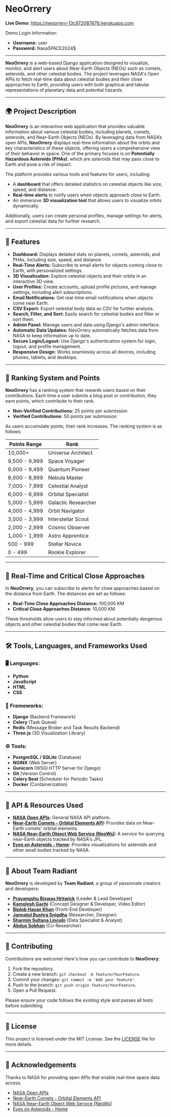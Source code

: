 # NeoOrrery

**Live Demo:** https://neoorrery-13c972087676.herokuapp.com

Demo Login Information:

- **Username:** user
- **Password:** NasaSPACE2024$

---

**NeoOrrery** is a web-based Django application designed to visualize, monitor, and alert users about Near-Earth Objects (NEOs) such as comets, asteroids, and other celestial bodies. The project leverages NASA's Open APIs to fetch real-time data about celestial bodies and their close approaches to Earth, providing users with both graphical and tabular representations of planetary data and potential hazards.

---

## 🌍 Project Description

**NeoOrrery** is an interactive web application that provides valuable information about various celestial bodies, including planets, comets, asteroids, and Near-Earth Objects (NEOs). By leveraging data from NASA’s open APIs, **NeoOrrery** displays real-time information about the orbits and key characteristics of these objects, offering users a comprehensive view of their behavior in space. One of the primary focuses is on **Potentially Hazardous Asteroids (PHAs)**, which are asteroids that may pass close to Earth and pose a risk of impact.

The platform provides various tools and features for users, including:

- A **dashboard** that offers detailed statistics on celestial objects like size, speed, and distance.
- **Real-time alerts** to notify users when objects approach close to Earth.
- An immersive **3D visualization tool** that allows users to visualize orbits dynamically.

Additionally, users can create personal profiles, manage settings for alerts, and export celestial data for further research.

---

## 🎯 Features

- **Dashboard:** Displays detailed stats on planets, comets, asteroids, and PHAs, including size, speed, and distance.
- **Real-Time Alerts:** Subscribe to email alerts for objects coming close to Earth, with personalized settings.
- **3D Visualization:** Explore celestial objects and their orbits in an interactive 3D view.
- **User Profiles:** Create accounts, upload profile pictures, and manage settings, including alert subscriptions.
- **Email Notifications:** Get real-time email notifications when objects come near Earth.
- **CSV Export:** Export celestial body data as CSV for further analysis.
- **Search, Filter, and Sort:** Easily search for celestial bodies and filter or sort them.
- **Admin Panel:** Manage users and data using Django's admin interface.
- **Automatic Data Updates:** NeoOrrery automatically fetches data from NASA to keep information up to date.
- **Secure Login/Logout:** Use Django's authentication system for login, logout, and profile management.
- **Responsive Design:** Works seamlessly across all devices, including phones, tablets, and desktops.

---

## 🌟 Ranking System and Points

**NeoOrrery** has a ranking system that rewards users based on their contributions. Each time a user submits a blog post or contribution, they earn points, which contribute to their rank.

- **Non-Verified Contributions:** 25 points per submission
- **Verified Contributions:** 50 points per submission

As users accumulate points, their rank increases. The ranking system is as follows:

| Points Range       | Rank                   |
|--------------------|------------------------|
| 10,000+            | Universe Architect      |
| 9,500 - 9,999      | Space Voyager           |
| 9,000 - 9,499      | Quantum Pioneer         |
| 8,000 - 8,999      | Nebula Master           |
| 7,000 - 7,999      | Celestial Analyst       |
| 6,000 - 6,999      | Orbital Specialist      |
| 5,000 - 5,999      | Galactic Researcher     |
| 4,000 - 4,999      | Orbit Navigator         |
| 3,000 - 3,999      | Interstellar Scout      |
| 2,000 - 2,999      | Cosmic Observer         |
| 1,000 - 1,999      | Astro Apprentice        |
| 500 - 999          | Stellar Novice          |
| 0 - 499            | Rookie Explorer         |

---

## 📡 Real-Time and Critical Close Approaches

In **NeoOrrery**, you can subscribe to alerts for close approaches based on the distance from Earth. The distances are set as follows:

- **Real-Time Close Approaches Distance:** 100,000 KM
- **Critical Close Approaches Distance:** 10,000 KM

These thresholds allow users to stay informed about potentially dangerous objects and other celestial bodies that come near Earth.

---

## 🛠️ Tools, Languages, and Frameworks Used

### 🖥️ Languages:
- **Python**
- **JavaScript**
- **HTML**
- **CSS**

### 🧰 Frameworks:
- **Django** (Backend Framework)
- **Celery** (Task Queue)
- **Redis** (Message Broker and Task Results Backend)
- **Three.js** (3D Visualization Library)

### ⚙️ Tools:
- **PostgreSQL / SQLite** (Database)
- **NGINX** (Web Server)
- **Gunicorn** (WSGI HTTP Server for Django)
- **Git** (Version Control)
- **Celery Beat** (Scheduler for Periodic Tasks)
- **Docker** (Containerization)

---

## 🌌 API & Resources Used

- **[NASA Open APIs](https://api.nasa.gov):** General NASA API platform.
- **[Near-Earth Comets - Orbital Elements API](https://data.nasa.gov/Space-Science/Near-Earth-Comets-Orbital-Elements-API/ysqn-vd8v/about_data):** Provides data on Near-Earth comets' orbital elements.
- **[NASA Near-Earth Object Web Service (NeoWs)](https://api.nasa.gov/neo):** A service for querying near-Earth objects tracked by NASA's JPL.
- **[Eyes on Asteroids - Home](https://eyes.nasa.gov/apps/asteroids/#/home):** Provides visualizations for asteroids and other small bodies tracked by NASA.

---

## 👥 About Team Radiant

**NeoOrrery** is developed by **Team Radiant**, a group of passionate creators and developers:

- **[Prayangshu Biswas Hritwick](https://github.com/prayangshuu)** (Leader & Lead Developer)
- **[Kamolesh Gachi](https://github.com/kamoleshgachi)** (Concept Designer & Developer, Video Editor)
- **[Biplob Hasan Khan](https://github.com/biplobhasankhan)** (Front-End Developer)
- **[Jannatul Bushra Snigdha](https://github.com/)** (Researcher, Designer)
- **[Sharmin Sultana Lincoln](https://github.com/sharminlincoln)** (Data Specialist & Analyst)
- **[Abdus Sobhan](https://github.com/sobhanlab)** (Co-Researcher)

---

## 🤝 Contributing

Contributions are welcome! Here's how you can contribute to **NeoOrrery**:

1. Fork the repository.
2. Create a new branch: `git checkout -b feature/YourFeature`.
3. Commit your changes: `git commit -m 'Add your feature'`.
4. Push to the branch: `git push origin feature/YourFeature`.
5. Open a Pull Request.

Please ensure your code follows the existing style and passes all tests before submitting.

---

## 📜 License

This project is licensed under the MIT License. See the [LICENSE](LICENSE) file for more details.

---

## 🌟 Acknowledgements

Thanks to NASA for providing open APIs that enable real-time space data access.

- [NASA Open APIs](https://api.nasa.gov)
- [Near-Earth Comets - Orbital Elements API](https://data.nasa.gov/Space-Science/Near-Earth-Comets-Orbital-Elements-API/ysqn-vd8v/about_data)
- [NASA Near-Earth Object Web Service (NeoWs)](https://api.nasa.gov/neo)
- [Eyes on Asteroids - Home](https://eyes.nasa.gov/apps/asteroids/#/home)

